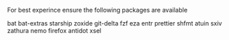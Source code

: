 
For best experince ensure the following packages are available

bat bat-extras starship zoxide git-delta fzf eza entr prettier shfmt atuin sxiv zathura nemo firefox  antidot  xsel
